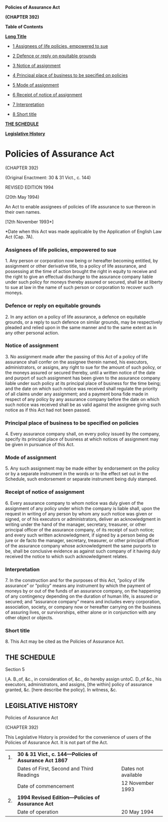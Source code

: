 **Policies of Assurance Act**

**(CHAPTER 392)**

**Table of Contents**

[**Long Title**](#Policies-of-Assurance-Act)

- [1 Assignees of life policies, empowered to sue](#Assignees-of-life-policies-empowered-to-sue)

- [2 Defence or reply on equitable grounds](#Defence-or-reply-on-equitable-grounds)

- [3 Notice of assignment](#Notice-of-assignment)

- [4 Principal place of business to be specified on policies](#Principal-place-of-business-to-be-specified-on-policies)

- [5 Mode of assignment](#Mode-of-assignment)

- [6 Receipt of notice of assignment](#Receipt-of-notice-of-assignment)

- [7 Interpretation](#Interpretation)

- [8 Short title](#Short-title)

[**THE SCHEDULE**](#THE-SCHEDULE)

[**Legislative History**](#Legislative-History)

# Policies of Assurance Act

(CHAPTER 392)

(Original Enactment: 30 & 31 Vict., c. 144)

REVISED EDITION 1994

(20th May 1994)

An Act to enable assignees of policies of life assurance to sue thereon in their own names.

[12th November 1993\*]

\*Date when this Act was made applicable by the Application of English Law Act (Cap. 7A).

### Assignees of life policies, empowered to sue

1\. Any person or corporation now being or hereafter becoming entitled, by assignment or other derivative title, to a policy of life assurance, and possessing at the time of action brought the right in equity to receive and the right to give an effectual discharge to the assurance company liable under such policy for moneys thereby assured or secured, shall be at liberty to sue at law in the name of such person or corporation to recover such moneys.

### Defence or reply on equitable grounds

2\. In any action on a policy of life assurance, a defence on equitable grounds, or a reply to such defence on similar grounds, may be respectively pleaded and relied upon in the same manner and to the same extent as in any other personal action.

### Notice of assignment

3\. No assignment made after the passing of this Act of a policy of life assurance shall confer on the assignee therein named, his executors, administrators, or assigns, any right to sue for the amount of such policy, or the moneys assured or secured thereby, until a written notice of the date and purport of such assignment has been given to the assurance company liable under such policy at its principal place of business for the time being; and the date on which such notice was received shall regulate the priority of all claims under any assignment; and a payment bona fide made in respect of any policy by any assurance company before the date on which such notice was received shall be as valid against the assignee giving such notice as if this Act had not been passed.

### Principal place of business to be specified on policies

4\. Every assurance company shall, on every policy issued by the company, specify its principal place of business at which notices of assignment may be given in pursuance of this Act.

### Mode of assignment

5\. Any such assignment may be made either by endorsement on the policy or by a separate instrument in the words or to the effect set out in the Schedule, such endorsement or separate instrument being duly stamped.

### Receipt of notice of assignment

6\. Every assurance company to whom notice was duly given of the assignment of any policy under which the company is liable shall, upon the request in writing of any person by whom any such notice was given or signed, or of his executors or administrators, deliver an acknowledgment in writing under the hand of the manager, secretary, treasurer, or other principal officer of the assurance company, of its receipt of such notice; and every such written acknowledgment, if signed by a person being de jure or de facto the manager, secretary, treasurer, or other principal officer of the assurance company whose acknowledgment the same purports to be, shall be conclusive evidence as against such company of it having duly received the notice to which such acknowledgment relates.

### Interpretation

7\. In the construction and for the purposes of this Act, “policy of life assurance” or “policy” means any instrument by which the payment of moneys by or out of the funds of an assurance company, on the happening of any contingency depending on the duration of human life, is assured or secured; and “assurance company” means and includes every corporation, association, society, or company now or hereafter carrying on the business of assuring lives, or survivorships, either alone or in conjunction with any other object or objects.

### Short title

8\. This Act may be cited as the Policies of Assurance Act.

## THE SCHEDULE

Section 5

I,A. B.,of, &c., in consideration of, &c., do hereby assign untoC. D.,of &c., his executors, administrators, and assigns, [the within] policy of assurance granted, &c. [here describe the policy]. In witness, &c.

## LEGISLATIVE HISTORY

Policies of Assurance Act

(CHAPTER 392)

This Legislative History is provided for the convenience of users of the Policies of Assurance Act. It is not part of the Act.

||||
|:-|:-|:-|
|1.|**30 & 31 Vict., c. 144—Policies of Assurance Act 1867**|
||Dates of First, Second and Third Readings|Dates not available|
||Date of commencement|12 November 1993|
|2.|**1994 Revised Edition—Policies of Assurance Act**|
||Date of operation|20 May 1994|
